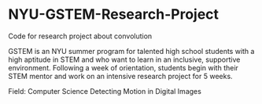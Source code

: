 # NYU-GSTEM-Research-Project
Code for research project about convolution

GSTEM is an NYU summer program for talented high school students with a high aptitude in STEM and who want to learn in an inclusive, 
supportive environment. Following a week of orientation, students begin with their STEM mentor and work on an intensive research 
project for 5 weeks. 

Field: Computer Science
Detecting Motion in Digital Images
